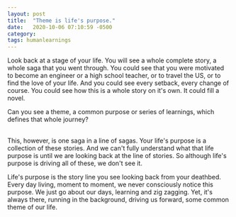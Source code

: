 ```yaml
---
layout: post
title:  "Theme is life's purpose."
date:   2020-10-06 07:10:59 -0500
category: 
tags: humanlearnings
---
```

Look back at a stage of your life. You will see a whole complete story, a whole saga that you went through. You could see that you were motivated to become an engineer or a high school teacher, or to travel the US, or to find the love of your life. And you could see every setback, every change of course. You could see how this is a whole story on it's own. It could fill a novel.

Can you see a theme, a common purpose or series of learnings, which defines that whole journey? 

<br>
This, however, is one saga in a line of sagas. Your life's purpose is a collection of these stories. And we can't fully understand what that life purpose is until we are looking back at the line of stories. So although life's purpose is driving all of these, we don't see it.

Life's purpose is the story line you see looking back from your deathbed. Every day living, moment to moment, we never consciously notice this purpose. We just go about our days, learning and zig zagging. Yet, it's always there, running in the background, driving us forward, some common theme of our life.